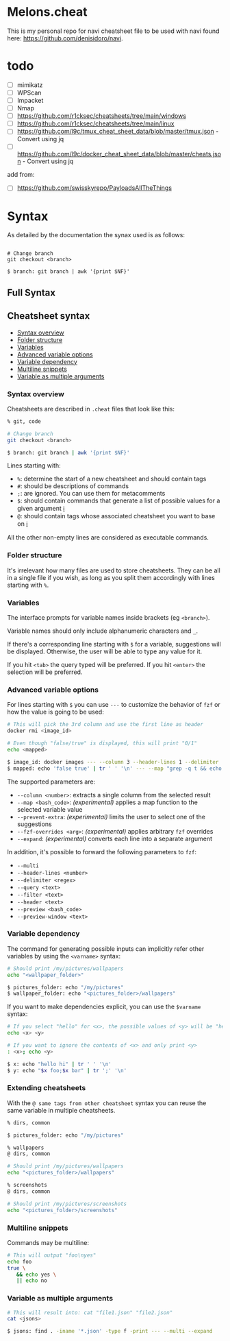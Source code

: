 # Melons.cheat

This is my personal repo for navi cheatsheet file to be used with navi found here: https://github.com/denisidoro/navi.

# todo

- [ ] mimikatz
- [ ] WPScan
- [ ] Impacket
- [ ] Nmap
- [ ] https://github.com/r1cksec/cheatsheets/tree/main/windows
- [ ] https://github.com/r1cksec/cheatsheets/tree/main/linux
- [ ] https://github.com/l9c/tmux_cheat_sheet_data/blob/master/tmux.json - Convert using jq
- [ ] https://github.com/l9c/docker_cheat_sheet_data/blob/master/cheats.json - Convert using jq

add from:
- [ ] https://github.com/swisskyrepo/PayloadsAllTheThings


# Syntax
As detailed by the documentation the synax used is as follows:
```% git, code

# Change branch
git checkout <branch>

$ branch: git branch | awk '{print $NF}'
```

## Full Syntax
## Cheatsheet syntax

- [Syntax overview](#syntax-overview)
- [Folder structure](#folder-structure)
- [Variables](#variables)
- [Advanced variable options](#advanced-variable-options)
- [Variable dependency](#variable-dependency)
- [Multiline snippets](#multiline-snippets)
- [Variable as multiple arguments](#variable-as-multiple-arguments)

### Syntax overview

Cheatsheets are described in `.cheat` files that look like this:

```sh
% git, code

# Change branch
git checkout <branch>

$ branch: git branch | awk '{print $NF}'
```

Lines starting with:

- `%`: determine the start of a new cheatsheet and should contain tags
- `#`: should be descriptions of commands
- `;`: are ignored. You can use them for metacomments
- `$`: should contain commands that generate a list of possible values for a given argument [:information_source:](#variables)
- `@`: should contain tags whose associated cheatsheet you want to base on [:information_source:](#extending-cheatsheets)

All the other non-empty lines are considered as executable commands.

### Folder structure

It's irrelevant how many files are used to store cheatsheets. They can be all in a single file if you wish, as long as you split them accordingly with lines starting with `%`.

### Variables

The interface prompts for variable names inside brackets (eg `<branch>`).

Variable names should only include alphanumeric characters and `_`.

If there's a corresponding line starting with `$` for a variable, suggestions will be displayed. Otherwise, the user will be able to type any value for it.

If you hit `<tab>` the query typed will be preferred. If you hit `<enter>` the selection will be preferred.

### Advanced variable options

For lines starting with `$` you can use `---` to customize the behavior of `fzf` or how the value is going to be used:

```sh
# This will pick the 3rd column and use the first line as header
docker rmi <image_id>

# Even though "false/true" is displayed, this will print "0/1"
echo <mapped>

$ image_id: docker images --- --column 3 --header-lines 1 --delimiter '\s\s+'
$ mapped: echo 'false true' | tr ' ' '\n' --- --map "grep -q t && echo 1 || echo 0"
```

The supported parameters are:

- `--column <number>`: extracts a single column from the selected result
- `--map <bash_code>`: _(experimental)_ applies a map function to the selected variable value
- `--prevent-extra`: _(experimental)_ limits the user to select one of the suggestions
- `--fzf-overrides <arg>`: _(experimental)_ applies arbitrary `fzf` overrides
- `--expand`: _(experimental)_ converts each line into a separate argument

In addition, it's possible to forward the following parameters to `fzf`:

- `--multi`
- `--header-lines <number>`
- `--delimiter <regex>`
- `--query <text>`
- `--filter <text>`
- `--header <text>`
- `--preview <bash_code>`
- `--preview-window <text>`

### Variable dependency

The command for generating possible inputs can implicitly refer other variables by using the `<varname>` syntax:

```sh
# Should print /my/pictures/wallpapers
echo "<wallpaper_folder>"

$ pictures_folder: echo "/my/pictures"
$ wallpaper_folder: echo "<pictures_folder>/wallpapers"
```

If you want to make dependencies explicit, you can use the `$varname` syntax:

```sh
# If you select "hello" for <x>, the possible values of <y> will be "hello foo" and "hello bar"
echo <x> <y>

# If you want to ignore the contents of <x> and only print <y>
: <x>; echo <y>

$ x: echo "hello hi" | tr ' ' '\n'
$ y: echo "$x foo;$x bar" | tr ';' '\n'
```

### Extending cheatsheets

With the `@ same tags from other cheatsheet` syntax you can reuse the same variable in multiple cheatsheets.

```sh
% dirs, common

$ pictures_folder: echo "/my/pictures"

% wallpapers
@ dirs, common

# Should print /my/pictures/wallpapers
echo "<pictures_folder>/wallpapers"

% screenshots
@ dirs, common

# Should print /my/pictures/screenshots
echo "<pictures_folder>/screenshots"
```

### Multiline snippets

Commands may be multiline:

```sh
# This will output "foo\nyes"
echo foo
true \
   && echo yes \
   || echo no
```

### Variable as multiple arguments

```sh
# This will result into: cat "file1.json" "file2.json"
cat <jsons>

$ jsons: find . -iname '*.json' -type f -print --- --multi --expand
```

